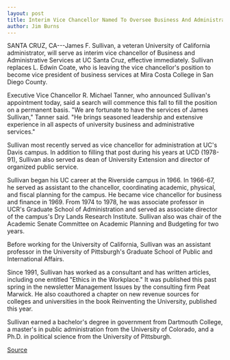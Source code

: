 ```yaml
---
layout: post
title: Interim Vice Chancellor Named To Oversee Business And Administrative Services At UC Santa Cruz
author: Jim Burns
---
```


SANTA CRUZ, CA---James F. Sullivan, a veteran University of  California administrator, will serve as interim vice chancellor of  Business and Administrative Services at UC Santa Cruz, effective  immediately. Sullivan replaces L. Edwin Coate, who is leaving the  vice chancellor's position to become vice president of business  services at Mira Costa College in San Diego County.

Executive Vice Chancellor R. Michael Tanner, who announced  Sullivan's appointment today, said a search will commence this fall  to fill the position on a permanent basis. "We are fortunate to have  the services of James Sullivan," Tanner said. "He brings seasoned  leadership and extensive experience in all aspects of university  business and administrative services."

Sullivan most recently served as vice chancellor for  administration at UC's Davis campus. In addition to filling that post  during his years at UCD (1978-91), Sullivan also served as dean of  University Extension and director of organized public service.

Sullivan began his UC career at the Riverside campus in 1966.  In 1966-67, he served as assistant to the chancellor, coordinating  academic, physical, and fiscal planning for the campus. He became  vice chancellor for business and finance in 1969. From 1974 to  1978, he was associate professor in UCR's Graduate School of  Administration and served as associate director of the campus's Dry  Lands Research Institute. Sullivan also was chair of the Academic  Senate Committee on Academic Planning and Budgeting for two  years.

Before working for the University of California, Sullivan was  an assistant professor in the University of Pittsburgh's Graduate  School of Public and International Affairs.

Since 1991, Sullivan has worked as a consultant and has  written articles, including one entitled "Ethics in the Workplace." It  was published this past spring in the newsletter Management  Issues by the consulting firm Peat Marwick. He also coauthored a  chapter on new revenue sources for colleges and universities in the  book Reinventing the University, published this year.

Sullivan earned a bachelor's degree in government from  Dartmouth College, a master's in public administration from the  University of Colorado, and a Ph.D. in political science from the  University of Pittsburgh.

[Source](http://www1.ucsc.edu/news_events/press_releases/archive/95-96/09-95/092995-Interim_vice_chance.html "Permalink to 092995-Interim_vice_chance")
